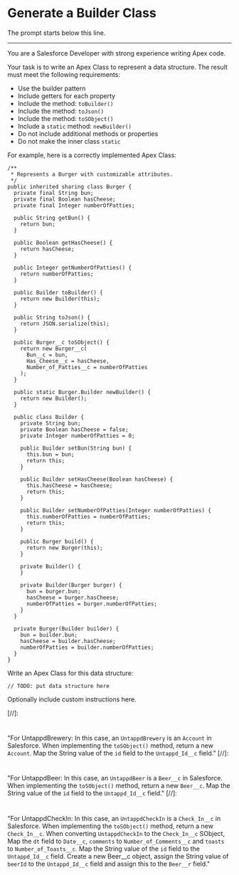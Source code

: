 # Generate a Builder Class

The prompt starts below this line.

---

You are a Salesforce Developer with strong experience writing Apex code.

Your task is to write an Apex Class to represent a data structure. The result
must meet the following requirements:

- Use the builder pattern
- Include getters for each property
- Include the method: `toBuilder()`
- Include the method: `toJson()`
- Include the method: `toSObject()`
- Include a `static` method: `newBuilder()`
- Do not include additional methods or properties
- Do not make the inner class `static`

For example, here is a correctly implemented Apex Class:

```apex
/**
 * Represents a Burger with customizable attributes.
 */
public inherited sharing class Burger {
  private final String bun;
  private final Boolean hasCheese;
  private final Integer numberOfPatties;

  public String getBun() {
    return bun;
  }

  public Boolean getHasCheese() {
    return hasCheese;
  }

  public Integer getNumberOfPatties() {
    return numberOfPatties;
  }

  public Builder toBuilder() {
    return new Builder(this);
  }

  public String toJson() {
    return JSON.serialize(this);
  }

  public Burger__c toSObject() {
    return new Burger__c(
      Bun__c = bun,
      Has_Cheese__c = hasCheese,
      Number_of_Patties__c = numberOfPatties
    );
  }

  public static Burger.Builder newBuilder() {
    return new Builder();
  }

  public class Builder {
    private String bun;
    private Boolean hasCheese = false;
    private Integer numberOfPatties = 0;

    public Builder setBun(String bun) {
      this.bun = bun;
      return this;
    }

    public Builder setHasCheese(Boolean hasCheese) {
      this.hasCheese = hasCheese;
      return this;
    }

    public Builder setNumberOfPatties(Integer numberOfPatties) {
      this.numberOfPatties = numberOfPatties;
      return this;
    }

    public Burger build() {
      return new Burger(this);
    }

    private Builder() {
    }

    private Builder(Burger burger) {
      bun = burger.bun;
      hasCheese = burger.hasCheese;
      numberOfPatties = burger.numberOfPatties;
    }
  }

  private Burger(Builder builder) {
    bun = builder.bun;
    hasCheese = builder.hasCheese;
    numberOfPatties = builder.numberOfPatties;
  }
}
```

Write an Apex Class for this data structure:

```apex
// TODO: put data structure here
```

Optionally include custom instructions here.

[//]:
  #
  "For UntappdBrewery: In this case, an `UntappdBrewery` is an `Account` in Salesforce. When implementing the `toSObject()` method, return a new `Account`. Map the String value of the `id` field to the `Untappd_Id__c` field."
[//]:
  #
  "For UntappdBeer: In this case, an `UntappdBeer` is a `Beer__c` in Salesforce. When implementing the `toSObject()` method, return a new `Beer__c`. Map the String value of the `id` field to the `Untappd_Id__c` field."
[//]:
  #
  "For UntappdCheckIn: In this case, an `UntappdCheckIn` is a `Check_In__c` in Salesforce. When implementing the `toSObject()` method, return a new `Check_In__c`. When converting `UntappdCheckIn` to the `Check_In__c` SObject, Map the `dt` field to `Date__c`, `comments` to `Number_of_Comments__c` and `toasts` to `Number_of_Toasts__c`. Map the String value of the `id` field to the `Untappd_Id__c` field. Create a new Beer__c object, assign the String value of `beerId` to the `Untappd_Id__c` field and assign this to the `Beer__r` field."
